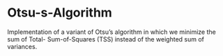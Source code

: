 # Otsu-s-Algorithm
Implementation of a variant of Otsu’s algorithm in which we minimize the sum of Total- Sum-of-Squares (TSS) instead of the weighted sum of variances.
